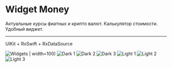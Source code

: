 #  Widget Money

Актуальные курсы фиатных и крипто валют.
Калькулятор стоимости.
Удобный виджет.


---------------------------------------
UIKit + RxSwift + RxDataSource 

![Widgets](https://github.com/ProstoMC/Widget-Money/blob/main/Screens/Widgets.png?raw=true) | width=100)
![Dark 1](https://github.com/ProstoMC/Widget-Money/blob/main/Screens/Dark%201.png?raw=true)
![Dark 2](https://github.com/ProstoMC/Widget-Money/blob/main/Screens/Dark%202.png?raw=true)
![Dark 3](https://github.com/ProstoMC/Widget-Money/blob/main/Screens/Dark%203.png?raw=true)
![Light 1](https://github.com/ProstoMC/Widget-Money/blob/main/Screens/Light%201.png?raw=true)
![Light 2](https://github.com/ProstoMC/Widget-Money/blob/main/Screens/Light%202.png?raw=true)
![Light 3](https://github.com/ProstoMC/Widget-Money/blob/main/Screens/Light%203.png?raw=true)




